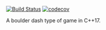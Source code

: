 [![Build Status](https://travis-ci.org/SimonKagstrom/lorminator_dash.svg?branch=master)](https://travis-ci.org/SimonKagstrom/lorminator_dash) [![codecov](https://codecov.io/gh/SimonKagstrom/lorminator_dash/branch/master/graph/badge.svg)](https://codecov.io/gh/SimonKagstrom/lorminator_dash)

A boulder dash type of game in C++17.
